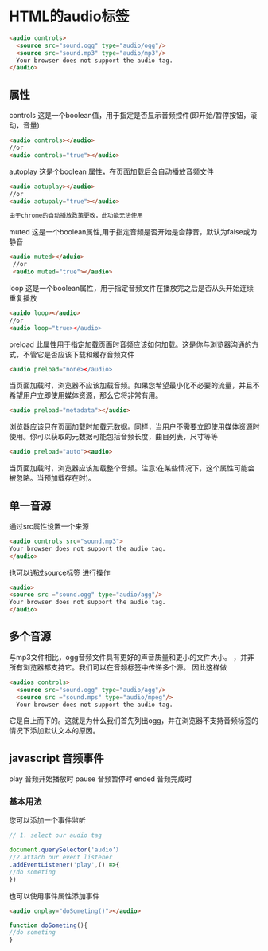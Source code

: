 
#   HTML的audio标签



```html
<audio controls>
  <source src="sound.ogg" type="audio/ogg"/>
  <source src="sound.mp3" type="audio/mp3"/>
  Your browser does not support the audio tag.
</audio>
```

## 属性
controls
这是一个boolean值，用于指定是否显示音频控件(即开始/暂停按钮，滚动，音量)

```html
<audio controls></audio>
//or
<audio controls="true"></audio>
```

autoplay
这是个boolean 属性，在页面加载后会自动播放音频文件

```html
<audio aotuplay></audio>
//or
<audio aotupaly="true"></audio>

```


```txt
由于chrome的自动播放政策更改，此功能无法使用
```

muted
这是一个boolean属性,用于指定音频是否开始是会静音，默认为false或为静音

```html
<audio muted></aduio>
 //or
 <audio muted="true"></audio>
```
loop
这是一个boolean属性，用于指定音频文件在播放完之后是否从头开始连续重复播放

```html
<auido loop></audio>
//or
<audio loop="true></audio>

```

preload
此属性用于指定加载页面时音频应该如何加载。这是你与浏览器沟通的方式，不管它是否应该下载和缓存音频文件

```html
<audio preload="none></audio>
```

当页面加载时，浏览器不应该加载音频。如果您希望最小化不必要的流量，并且不希望用户立即使用媒体资源，那么它将非常有用。

```html
<audio preload="metadata"></audio>

```

浏览器应该只在页面加载时加载元数据。同样，当用户不需要立即使用媒体资源时使用。你可以获取的元数据可能包括音频长度，曲目列表，尺寸等等

```html
<audio preload="auto"><audio>
```

当页面加载时，浏览器应该加载整个音频。注意:在某些情况下，这个属性可能会被忽略。当预加载存在时)。

## 单一音源
通过src属性设置一个来源

```html
<audio controls src="sound.mp3">
Your browser does not support the audio tag.
</audio>

```

也可以通过source标签 进行操作

```html
<audio>
<source src ="sound.ogg" type="audio/agg"/>
Your browser does not support the audio tag.
</audio>
```

## 多个音源

与mp3文件相比，ogg音频文件具有更好的声音质量和更小的文件大小。 ，并非所有浏览器都支持它。我们可以在音频标签中传递多个源。 因此这样做

```html
<audios controls>
  <source src="sound.ogg" type="audio/agg"/>
  <source src ="sound.mps" type="audio/mpeg"/>
  Your browser does not support the audio tag.
```

它是自上而下的。这就是为什么我们首先列出ogg，并在浏览器不支持音频标签的情况下添加默认文本的原因。


## javascript 音频事件

play 音频开始播放时
pause 音频暂停时
ended 音频完成时

### 基本用法
您可以添加一个事件监听

```javascript
// 1. select our audio tag

document.querySelector('audio‘）
//2.attach our event listener
.addEventListener('play',() =>{
//do someting
})

```

也可以使用事件属性添加事件
```html
<audio onplay="doSometing()"></audio>
```

```javascript
function doSometing(){
//do someting
}

```